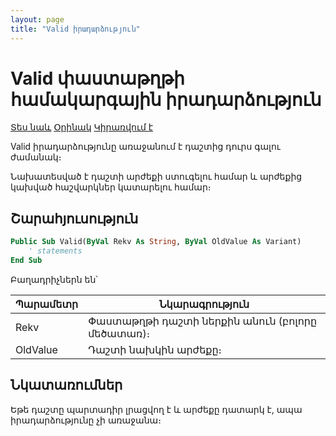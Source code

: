 ```yaml
---
layout: page
title: "Valid իրադարձություն"
---
```


# Valid փաստաթղթի համակարգային իրադարձություն

[Տես նաև](../scriptstproced.md) [Օրինակ](../Examples/E_Valid.md) [Կիրառվում է](../Defs/doc.md)

Valid իրադարձությունը առաջանում է դաշտից դուրս գալու ժամանակ։ 

Նախատեսված է դաշտի արժեքի ստուգելու համար և արժեքից կախված հաշվարկներ կատարելու համար։

## Շարահյուսություն

``` vb
Public Sub Valid(ByVal Rekv As String, ByVal OldValue As Variant)
    ' statements
End Sub
```

Բաղադրիչներն են՝

| Պարամետր | Նկարագրություն |
|--|--|
| Rekv | Փաստաթղթի դաշտի ներքին անուն (բոլորը մեծատառ)։ |
| OldValue | Դաշտի նախկին արժեքը։ |

## Նկատառումներ

Եթե դաշտը պարտադիր լրացվող է և արժեքը դատարկ է, ապա իրադարձությունը չի առաջանա։
